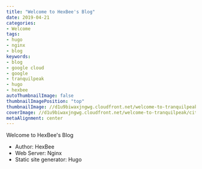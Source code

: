 ```yaml
---
title: "Welcome to HexBee's Blog"
date: 2019-04-21
categories:
- Welcome
tags:
- hugo
- nginx
- blog
keywords:
- blog
- google cloud
- google
- tranquilpeak
- hugo
- hexbee
autoThumbnailImage: false
thumbnailImagePosition: "top"
thumbnailImage: //d1u9biwaxjngwg.cloudfront.net/welcome-to-tranquilpeak/city-750.jpg
coverImage: //d1u9biwaxjngwg.cloudfront.net/welcome-to-tranquilpeak/city.jpg
metaAlignment: center
---
```


Welcome to HexBee's Blog

<!--more-->

- Author: HexBee
- Web Server: Nginx
- Static site generator: Hugo

